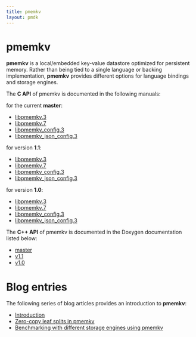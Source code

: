 ```yaml
---
title: pmemkv
layout: pmdk
---
```


# pmemkv

**pmemkv** is a local/embedded key-value datastore optimized for persistent memory.
Rather than being tied to a single language or backing implementation,
**pmemkv** provides different options for language bindings and storage engines.

The **C API** of pmemkv is documented in the following manuals:

for the current **master**:

* [libpmemkv.3](./master/manpages/libpmemkv.3.html)
* [libpmemkv.7](./master/manpages/libpmemkv.7.html)
* [libpmemkv_config.3](./master/manpages/libpmemkv_config.3.html)
* [libpmemkv_json_config.3](./master/manpages/libpmemkv_json_config.3.html)

for version **1.1**:

* [libpmemkv.3](./v1.1/manpages/libpmemkv.3.html)
* [libpmemkv.7](./v1.1/manpages/libpmemkv.7.html)
* [libpmemkv_config.3](./v1.1/manpages/libpmemkv_config.3.html)
* [libpmemkv_json_config.3](./v1.1/manpages/libpmemkv_json_config.3.html)

for version **1.0**:

* [libpmemkv.3](./v1.0/manpages/libpmemkv.3.html)
* [libpmemkv.7](./v1.0/manpages/libpmemkv.7.html)
* [libpmemkv_config.3](./v1.0/manpages/libpmemkv_config.3.html)
* [libpmemkv_json_config.3](./v1.0/manpages/libpmemkv_json_config.3.html)

The **C++ API** of pmemkv is documented in the Doxygen documentation listed below:

* [master](./master/doxygen/index.html)
* [v1.1](./v1.1/doxygen/index.html)
* [v1.0](./v1.0/doxygen/index.html)

# Blog entries

The following series of blog articles provides an introduction to **pmemkv**:

* [Introduction](http://pmem.io/2017/02/21/pmemkv-intro.html)
* [Zero-copy leaf splits in pmemkv](http://pmem.io/2017/03/09/pmemkv-zero-copy-leaf-splits.html)
* [Benchmarking with different storage engines using pmemkv](http://pmem.io/2017/12/27/pmemkv-benchmarking-engines.html)
